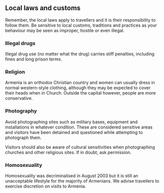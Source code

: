 ## Local laws and customs

Remember, the local laws apply to travellers and it is their responsibility to follow them. Be sensitive to local customs, traditions and practices as your behaviour may be seen as improper, hostile or even illegal.

### **Illegal drugs**

Illegal drug use (no matter what the drug) carries stiff penalties, including fines and long prison terms.

### **Religion**

Armenia is an orthodox Christian country and women can usually dress in normal western-style clothing, although they may be expected to cover their heads when in Church. Outside the capital however, people are more conservative.

### **Photography**

Avoid photographing sites such as military bases, equipment and installations in whatever condition. These are considered sensitive areas and visitors have been detained and questioned while attempting to photograph them.

Visitors should also be aware of cultural sensitivities when photographing churches and other religious sites. If in doubt, ask permission.

### **Homosexuality**

Homosexuality was decriminalised in August 2003 but it is still an unacceptable lifestyle for the majority of Armenians. We advise travellers to exercise discretion on visits to Armenia.
